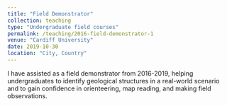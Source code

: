 ```yaml
---
title: "Field Demonstrator"
collection: teaching
type: "Undergraduate field courses"
permalink: /teaching/2016-field-demonstrator-1
venue: "Cardiff University"
date: 2019-10-30
location: "City, Country"
---
```


I have assisted as a field demonstrator from 2016-2019, helping undergraduates to identify geological structures in a real-world scenario and to gain confidence in orienteering, map reading, and making field observations. 

